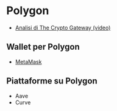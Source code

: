 # Polygon

- [Analisi di The Crypto Gateway (video)](https://youtu.be/E29jCTsIKOs)

## Wallet per Polygon

- [MetaMask](https://metamask.io)

## Piattaforme su Polygon

- Aave
- Curve
